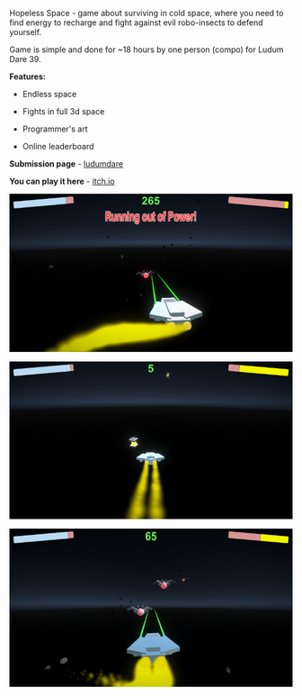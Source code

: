 Hopeless Space - game about surviving in cold space, where you need to find energy to recharge and fight against evil robo-insects to defend yourself.

Game is simple and done for ~18 hours by one person (compo) for Ludum Dare 39.

**Features:**

- Endless space

- Fights in full 3d space

- Programmer's art

- Online leaderboard

**Submission page** - [ludumdare](https://ldjam.com/events/ludum-dare/39/hopeless-space)

**You can play it here** - [itch.io](https://konh.itch.io/hopeless-space)

![11.04.39.1720885760.png](https://github.com/KonH/LD39Project/blob/master/Screenshots/11.04.39.1720885760.png?raw=true)

![11.05.21.899718272.png](https://github.com/KonH/LD39Project/blob/master/Screenshots/11.05.21.899718272.png?raw=true)

![11.05.42.1365079296.png](https://github.com/KonH/LD39Project/blob/master/Screenshots/11.05.42.1365079296.png?raw=true)
